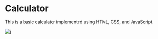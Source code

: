 # Calculator

This is a basic calculator implemented using HTML, CSS, and JavaScript.

![j](https://github.com/JuliaDolko/calculator/assets/95941618/23594de9-eba0-46ae-ac37-d7941e023858)
